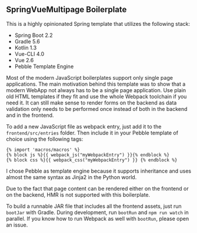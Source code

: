 ## SpringVueMultipage Boilerplate

This is a highly opinionated Spring template that utilizes the following
stack:

* Spring Boot 2.2
* Gradle 5.6
* Kotlin 1.3
* Vue-CLI 4.0
* Vue 2.6
* Pebble Template Engine

Most of the modern JavaScript boilerplates support only single page
applications.
The main motivation behind this template was to show that a modern WebApp not always
has to be a single page application. Use plain old HTML templates if they fit
and use the whole Webpack toolchain if you need it. It can still make sense to render
forms on the backend as data validation only needs to be performed once instead of 
both in the backend and in the frontend.

To add a new JavaScript file as webpack entry, just add it to the `frontend/src/entries`
folder. Then include it in your Pebble template of choice using the following tags:
```
{% import 'macros/macros' %}
{% block js %}{{ webpack_js("myWebpackEntry") }}{% endblock %}
{% block css %}{{ webpack_css("myWebpackEntry") }} {% endblock %}
```
I chose Pebble as template engine because it supports inheritance and uses almost
the same syntax as Jinja2 in the Python world.

Due to the fact that page content can be rendered either on the frontend or on the backend,
HMR is not supported with this boilerplate.

To build a runnable JAR file that includes all the frontend assets, just run
`bootJar` with Gradle.
During development, run `bootRun` and `npm run watch` in parallel.
If you know how to run Webpack as well with `bootRun`, please open an issue.
